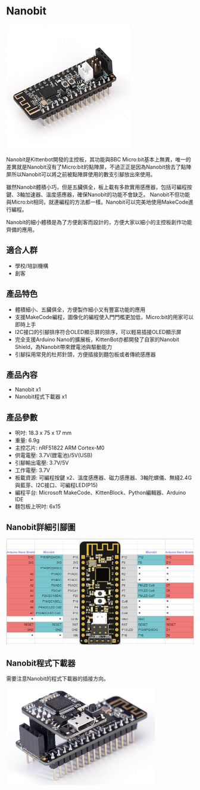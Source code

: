 # Nanobit

![](./images/1.jpeg)

Nanobit是Kittenbot開發的主控板，其功能與BBC Micro:bit基本上無異，唯一的差異就是Nanobit沒有了Micro:bit的點陣屏，不過正正是因為Nanobit捨去了點陣屏所以Nanobit可以將之前被點陣屏使用的數支引腳放出來使用。

雖然Nanobit體積小巧，但是五臟俱全，板上載有多款實用感應器，包括可編程按鍵、3軸加速器、溫度感應器，確保Nanobit的功能不會缺乏。 Nanobit不但功能與Micro:bit相同，就連編程的方法都一樣。Nanobit可以完美地使用MakeCode進行編程。

Nanobit的細小體積是為了方便創客而設計的，方便大家以細小的主控板創作功能齊備的應用。

## 適合人群

- 學校/培訓機構
- 創客

## 產品特色

- 體積細小、五臟俱全，方便製作細小又有豐富功能的應用
- 支援MakeCode編程，圖像化的編程使入門門檻更加低，Micro:bit的用家可以即時上手
- I2C接口的引腳排序符合OLED顯示屏的排序，可以輕易插接OLED顯示屏
- 完全支援Arduino Nano的擴展板，KittenBot亦都開發了自家的Nanobit Shield，為Nanobit帶來鋰電池與驅動能力
- 引腳採用常見的杜邦針頭，方便插接到麵包板或者傳統感應器

## 產品內容

- Nanobit x1
- Nanobit程式下載器 x1

## 產品參數

- 呎吋: 18.3 x 75 x 17 mm
- 重量: 6.9g 
- 主控芯片: nRF51822  ARM Cortex-M0
- 供電電壓: 3.7V(鋰電池)/5V(USB)
- 引腳輸出電壓: 3.7V/5V
- 工作電壓: 3.7V
- 板載資源: 可編程按鍵 x2、溫度感應器、磁力感應器、3軸陀螺儀、無綫2.4G與藍芽、I2C接口、可編程LED(P15)
- 編程平台: Microsoft MakeCode、KittenBlock、Python編輯器、Arduino IDE
- 麵包板上呎吋: 6x15

## Nanobit詳細引腳圖

![](./images/2.png)

## Nanobit程式下載器

需要注意Nanobit的程式下載器的插接方向。

![](./images/3.png)